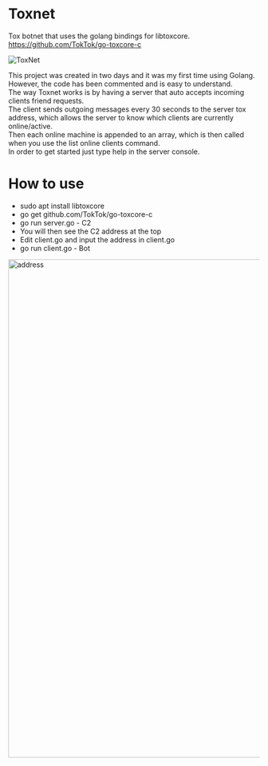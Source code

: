 # Toxnet

Tox botnet that uses the golang bindings for libtoxcore.  
https://github.com/TokTok/go-toxcore-c

![ToxNet](https://i.imgur.com/eoDjqMb.png?raw=true)


This project was created in two days and it was my first time using Golang.  
However, the code has been commented and is easy to understand.  
The way Toxnet works is by having a server that auto accepts incoming clients friend requests.  
The client sends outgoing messages every 30 seconds to the server tox address, which allows the server to know which clients are currently online/active.  
Then each online machine is appended to an array, which is then called when you use the list online clients command.  
In order to get started just type help in the server console.

How to use
==========
* sudo apt install libtoxcore
* go get github.com/TokTok/go-toxcore-c
* go run server.go - C2
* You will then see the C2 address at the top
* Edit client.go and input the address in client.go
* go run client.go - Bot
<img src="https://i.imgur.com/M4rURRO.png" alt="address" width="1000" height="auto">

